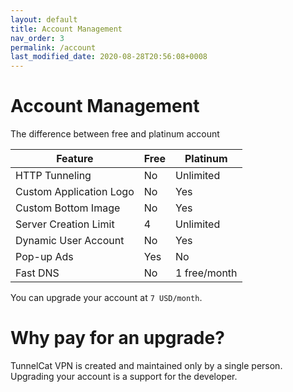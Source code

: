 ```yaml
---
layout: default
title: Account Management
nav_order: 3
permalink: /account
last_modified_date: 2020-08-28T20:56:08+0008
---
```



# Account Management

The difference between free and platinum account

| Feature | Free  |  Platinum |  
|---|---|---|
| HTTP Tunneling | No  | Unlimited  |
| Custom Application Logo | No | Yes |
| Custom Bottom Image | No | Yes  |
| Server Creation Limit | 4 | Unlimited |
| Dynamic User Account | No | Yes |
| Pop-up Ads | Yes | No |
| Fast DNS | No | 1 free/month |

You can upgrade your account at `7 USD/month`.

# Why pay for an upgrade?
TunnelCat VPN is created and maintained only by a single person. Upgrading your account is a support for the developer.